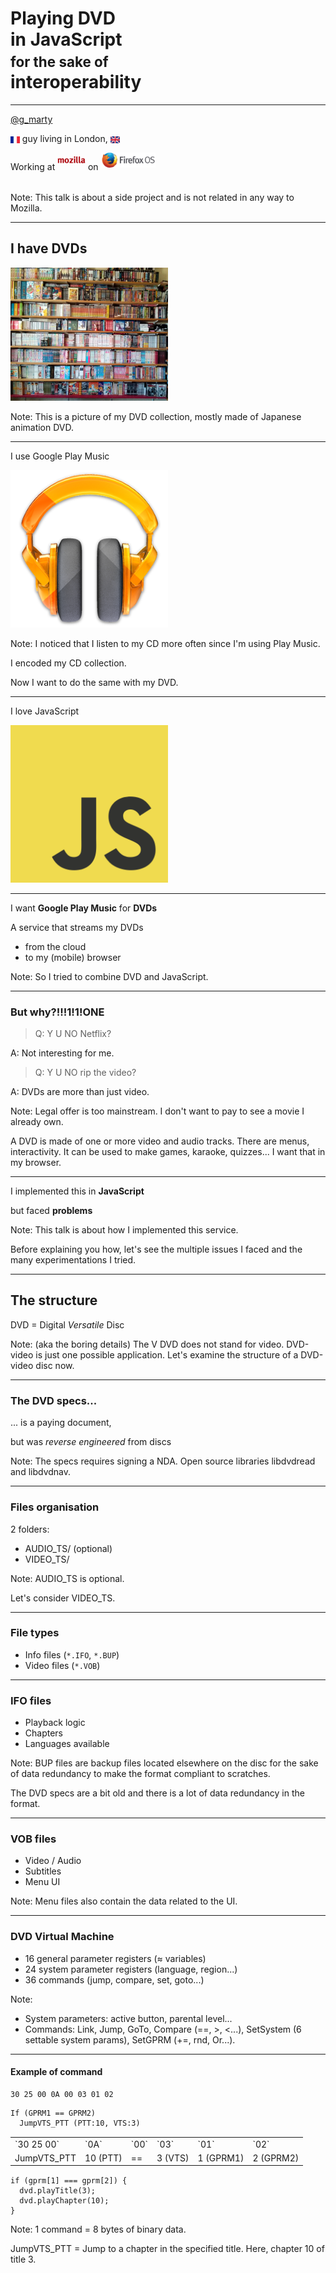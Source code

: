 # Playing **DVD**<br> in **JavaScript**<br> <span style="font-size: 80%;">for the sake of</span><br> **interoperability**

---

[@g_marty](https://twitter.com/g_marty)

<img src="img/French.svg" style="height: .8em; vertical-align: middle;" alt="French" title="French"> guy living in London, <img src="img/UK.svg" style="height: .8em; vertical-align: middle;" alt="UK" title="UK">

Working at <img src="img/Mozilla.svg" style="height: .8em; vertical-align: middle; margin-bottom: 25px;" alt="Mozilla" title="Mozilla"> on <img src="img/Firefox-OS.svg" style="height: 1.7em; vertical-align: middle; margin-bottom: 25px;" alt="Firefox OS" title="Firefox OS">

Note:
This talk is about a side project and is not related in any way to Mozilla.

---

## I have DVDs

<img src="img/dvd-collection.jpg" style="width: 50%;" alt="My DVD collection" title="My DVD collection">

Note:
This is a picture of my DVD collection, mostly made of Japanese animation DVD.

---

I use Google Play Music

<img src="img/google-play-music.png" style="width: 50%;" alt="Google Play Music logo" title="Google Play Music logo">

Note:
I noticed that I listen to my CD more often since I'm using Play Music.

I encoded my CD collection.

Now I want to do the same with my DVD.

---

I love JavaScript

<img src="img/JavaScript.svg" style="width: 50%;" alt="JavaScript logo" title="JavaScript logo">

---

I want **Google Play Music** for **DVDs**

<div class="fragment" data-fragment-index="1">
<p>A service that streams my DVDs</p>

<ul>
<li>from the cloud
<li>to my (mobile) browser
</ul>
</div>

Note:
So I tried to combine DVD and JavaScript.

---

### But why?!!!1!1!ONE

<blockquote class="fragment" data-fragment-index="1">Q: Y U NO Netflix?</blockquote>

<!-- .element: class="fragment" data-fragment-index="2" -->
A: Not interesting for me.

<blockquote class="fragment" data-fragment-index="3">Q: Y U NO rip the video?</blockquote>

<!-- .element: class="fragment" data-fragment-index="4" -->
A: DVDs are more than just video.

Note:
Legal offer is too mainstream.
I don't want to pay to see a movie I already own.

A DVD is made of one or more video and audio tracks. There are menus, interactivity.
It can be used to make games, karaoke, quizzes...
I want that in my browser.

---

I implemented this in **JavaScript**

but faced **problems**

Note:
This talk is about how I implemented this service.

Before explaining you how, let's see the multiple issues I faced and the many experimentations I tried.

---

## The structure

DVD = Digital *Versatile* Disc

Note:
(aka the boring details)
The V DVD does not stand for video.
DVD-video is just one possible application.
Let's examine the structure of a DVD-video disc now.

---

### The DVD specs...

... is a paying document,

but was *reverse engineered* from discs

Note:
The specs requires signing a NDA.
Open source libraries libdvdread and libdvdnav.

---

### Files organisation

2 folders:

* AUDIO_TS/ (optional)
* VIDEO_TS/

Note:
AUDIO_TS is optional.

Let's consider VIDEO_TS.

---

### File types

* Info files (`*.IFO`, `*.BUP`)
* Video files (`*.VOB`)

---

### IFO files

* Playback logic
* Chapters
* Languages available

Note:
BUP files are backup files located elsewhere on the disc for the sake of data redundancy to make the format compliant to scratches.

The DVD specs are a bit old and there is a lot of data redundancy in the format.

---

### VOB files

* Video / Audio
* Subtitles
* Menu UI

Note:
Menu files also contain the data related to the UI.

---

### DVD Virtual Machine

<ul>
<li class="fragment" data-fragment-index="1">16 general parameter registers (≈ variables)
<li class="fragment" data-fragment-index="2">24 system parameter registers (language, region...)
<li class="fragment" data-fragment-index="3">36 commands (jump, compare, set, goto...)
</ul>

Note:

* System parameters: active button, parental level...
* Commands: Link, Jump, GoTo, Compare (==, >, <...), SetSystem (6 settable system params), SetGPRM (+=, rnd, Or...).

---

#### Example of command

<pre class="fragment" data-fragment-index="1"><code class="undefined">30 25 00 0A 00 03 01 02</code></pre>

<pre class="fragment" data-fragment-index="2"><code class="undefined">If (GPRM1 == GPRM2)
  JumpVTS_PTT (PTT:10, VTS:3)</code></pre>

<table style="margin: 15px auto;">
  <tr>
    <td class="fragment" data-fragment-index="3">`30 25 00`</td>
    <td class="fragment" data-fragment-index="4">`0A`</td>
    <td class="fragment" data-fragment-index="5">`00`</td>
    <td class="fragment" data-fragment-index="6">`03`</td>
    <td class="fragment" data-fragment-index="7">`01`</td>
    <td class="fragment" data-fragment-index="8">`02`</td>
  </tr>
  <tr>
    <td class="fragment" data-fragment-index="3">JumpVTS_PTT </td>
    <td class="fragment" data-fragment-index="4">10 (PTT)</td>
    <td class="fragment" data-fragment-index="5">==</td>
    <td class="fragment" data-fragment-index="6">3 (VTS)</td>
    <td class="fragment" data-fragment-index="7">1 (GPRM1)</td>
    <td class="fragment" data-fragment-index="8">2 (GPRM2)</td>
  </tr>
</table>

<pre class="fragment" data-fragment-index="9"><code class="javascript">if (gprm[1] === gprm[2]) {
  dvd.playTitle(3);
  dvd.playChapter(10);
}</code></pre>

Note:
1 command = 8 bytes of binary data.

JumpVTS_PTT = Jump to a chapter in the specified title.
Here, chapter 10 of title 3.
